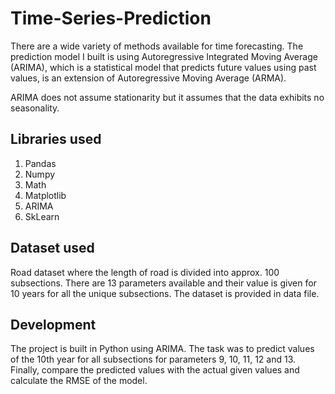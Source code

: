 # Time-Series-Prediction

There are a wide variety of methods available for time forecasting. The prediction model I built is using Autoregressive Integrated Moving Average (ARIMA), which is a statistical model that predicts future values using past values, is an extension of Autoregressive Moving Average (ARMA). 

ARIMA does not assume stationarity but it assumes that the data exhibits no seasonality.

##  Libraries used

1. Pandas
2. Numpy
3. Math
4. Matplotlib
5. ARIMA
6. SkLearn

## Dataset used

Road dataset where the length of road is divided into approx. 100 subsections. There are 13 parameters available and their value is given for 10 years for all the unique subsections. The dataset is provided in data file.

## Development

The project is built in Python using ARIMA. The task was to predict values of the 10th year for all subsections for parameters 9, 10, 11, 12 and 13. Finally, compare the predicted values with the actual given values and calculate the RMSE of the model. 

